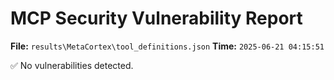 # MCP Security Vulnerability Report
**File:** `results\MetaCortex\tool_definitions.json`
**Time:** `2025-06-21 04:15:51`

✅ No vulnerabilities detected.